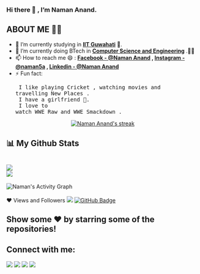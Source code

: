 ### Hi there 👋 , I’m Naman Anand.

## ABOUT ME 👨‍🎓
- 🔭 I’m currently studying in **[IIT Guwahati](https://www.iitg.ac.in/)** 🏫.
- 🌱 I’m currently doing BTech in **[Computer Science and Engineering](https://www.iitg.ac.in/cse/)** .👨‍💻
- 📫 How to reach me 😄 : **[Facebook -  @Naman Anand](https://www.facebook.com/profile.php?id=100008493543339) , [Instagram - @naman5a](https://www.instagram.com/naman5a/?hl=en) , [Linkedin - @Naman Anand](https://www.linkedin.com/in/naman-anand-74a9a1202/)**
- ⚡ Fun fact: <pre> I like playing Cricket , watching movies and travelling New Places .<br /> I have a girlfriend 👧.<br /> I love to watch WWE Raw and WWE Smackdown .
                </pre>
 <p align="center">
    <a href="https://github.com/Naman-72/github-readme-streak-stats">
        <img title="Naman Stats" alt="Naman Anand's streak" src="https://github-readme-streak-stats.herokuapp.com/?user=Naman-72&theme=black-ice&hide_border=true&stroke=0000&background=060A0CD0"/>
    </a>
</p>

## 📊 My Github Stats

<br/>
<img src="https://github-readme-stats.vercel.app/api?username=Naman-72&&show_icons=true&title_color=F4F704&icon_color=bb2acf&text_color=daf7dc&bg_color=151515">
<br/>
<img src="https://github-readme-stats.vercel.app/api/top-langs/?username=Naman-72&layout=compact">
 <br/>
<br/><img alt="Naman's Activity Graph" src="https://activity-graph.herokuapp.com/graph?username=Naman-72&bg_color=0D1117&color=5BCDEC&line=5BCDEC&point=FFFFFF&hide_border=true" /></a>
<br/>
<br/>
❤ Views and Followers
<img src="https://komarev.com/ghpvc/?username=Naman-72">
<a href="https://github.com/Naman-72?tab=followers"><img src="https://img.shields.io/github/followers/Naman-72?label=Followers&style=social" alt="GitHub Badge"></a>
  
## Show some ❤️ by starring some of the repositories!

## Connect with me:
<p align="left">
<a href = "https://www.linkedin.com/in/naman-anand-74a9a1202/"><img src="https://img.icons8.com/fluent/48/000000/linkedin.png"/></a>
<a href = "https://www.facebook.com/profile.php?id=100008493543339"><img src="https://img.icons8.com/fluent/48/000000/facebook.png"/></a>
<a href = "https://twitter.com/Naman_125"><img src="https://img.icons8.com/fluent/48/000000/twitter.png"/></a>
<a href = "https://www.instagram.com/naman5a/?hl=en"><img src="https://img.icons8.com/fluent/48/000000/instagram-new.png"/></a>
 </p>
